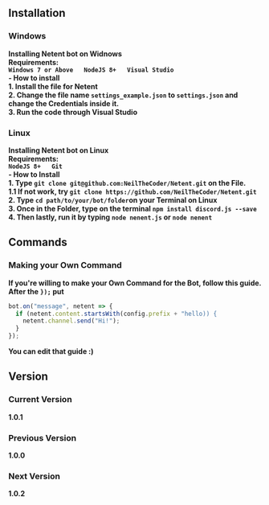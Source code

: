 ## Installation
### Windows
**Installing Netent bot on Widnows  
Requirements:  
`Windows 7 or Above  
NodeJS 8+  
Visual Studio`**  
**- How to install**  
**1. Install the file for Netent  
2. Change the file name `settings_example.json` to `settings.json` and change the Credentials inside it.  
3. Run the code through Visual Studio**

### Linux
**Installing Netent bot on Linux  
Requirements:  
`NodeJS 8+  
Git`**  
**- How to Install**  
**1. Type `git clone git@github.com:NeilTheCoder/Netent.git` on the File.  
1.1 If not work, try `git clone https://github.com/NeilTheCoder/Netent.git`  
2. Type `cd path/to/your/bot/folder`on your Terminal on Linux  
3. Once in the Folder, type on the terminal `npm install discord.js --save`  
4. Then lastly, run it by typing `node nenent.js` or `node nenent`**


## Commands

### Making your Own Command
**If you're willing to make your Own Command for the Bot, follow this guide.**  
**After the `});` put**  
```js
bot.on("message", netent => {
  if (netent.content.startsWith(config.prefix + "hello)) {
    netent.channel.send("Hi!");
  }
});
```

**You can edit that guide :)**  

## Version
### Current Version
**1.0.1**
### Previous Version
**1.0.0**
### Next Version
**1.0.2**
